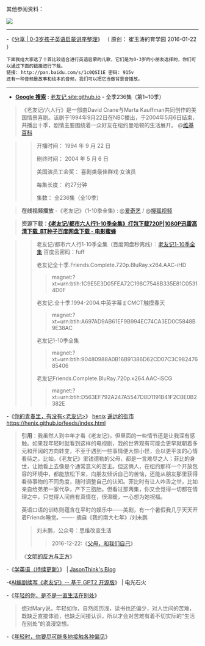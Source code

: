 其他参阅资料：

<p><a href="https://github.com/taoste/Hello-World/blob/master/eBook/%E3%80%8A%E4%BA%BA%E4%BA%BA%E9%83%BD%E8%83%BD%E7%94%A8%E8%8B%B1%E8%AF%AD%E3%80%8B%E6%9D%8E%E7%AC%91%E6%9D%A5/%E3%80%8A%E6%8A%8A%E4%BD%A0%E7%9A%84%E8%8B%B1%E8%AF%AD%E7%94%A8%E8%B5%B7%E6%9D%A5%E3%80%8B%E6%80%9D%E7%BB%B4%E5%AF%BC%E5%9B%BE(%E9%A2%84%E8%A7%88).png?raw=true" title="【预览图】《把你的英语用起来》思维导图(预览).png">
<img src="https://github.com/taoste/Hello-World/blob/master/eBook/《人人都能用英语》李笑来/《把你的英语用起来》思维导图(预览).png?raw=true"/></a></p>

-------------------------------------------

-《[分享 | 0-3岁孩子英语启蒙讲座整理](https://mp.weixin.qq.com/s/habL_5_s2m5N2VQiv0ih-A)》
（ 原创：  崔玉涛的育学园 2016-01-22 ）
```
下面我给大家选了十首比较适合进行英语启蒙的儿歌，它们是为0-3岁的小朋友选择的，你们可以通过下面的链接进行下载。
链接: http://pan.baidu.com/s/1c0QSI1E 密码: 915v 
还有一种音频是故事和绘本的音频，我们可以把它当做背景音播放。
```

-------------------------------------------

- [**Google 搜索**](https://www.google.com/search?hl=zh_CN&biw=1920&bih=969&ei=hLbDXdfFH4qGr7wPtZO54As&q=%E8%80%81%E5%8F%8B%E8%AE%B0+site%3Agithub.io) : [老友记 site:github.io](https://cn.bing.com/search?q=%E8%80%81%E5%8F%8B%E8%AE%B0+site%3Agithub.io) - 全季236集（第1~10季）

> 《老友记/六人行》是一部由David Crane与Marta Kauffman共同创作的美国情景喜剧。该剧于1994年9月22日在NBC播出，于2004年5月6日结束，共播出十季，剧情主要围绕着一众好友在纽约曼哈顿的生活展开。 @[维基百科](https://zh.wikipedia.org/zh-cn/老友记)

>> 开播时间： 1994 年 9 月 22 日
>>
>> 剧终时间： 2004 年 5 月 6 日
>>
>> 美国演员工会奖： 喜剧类最佳群戏·女演员
>>
>> 每集长度： 约27分钟
>>
>> 集数： 全236集（全10季）

> **在线视频播放** -《老友记》（1-10季全集) : @[爱奇艺](http://www.iqiyi.com/dianshiju/friends.html) / @[搜狐视频](http://tv.sohu.com/s2012/friends/)

> **资源下载：[《老友记/都市六人行1-10季全集》打包下载720P|1080P迅雷高清下载_BT种子百度网盘下载 - 电影蜜蜂](https://www.dybee.tv/13512.html)**

>> 老友记/都市六人行1-10季全集（百度网盘秒离线）：[老友记1-10季全集](https://pan.baidu.com/s/1c1SNduS) 百度云密码：fuff
>> 
>> 老友记全十季.Friends.Complete.720p.BluRay.x264.AAC-iHD
>>> magnet:?xt=urn:btih:1C9E5E3D05FEA72C198C7548B335E81C05314D0F
>> 
>> 老友记.全十季.1994-2004.中英字幕￡CMCT触摸春天
>>> magnet:?xt=urn:btih:A697AD9AB61EF9B994EC74CA3ED0C5848B9E38AC
>> 
>> 老友记1-10季全集
>>> magnet:?xt=urn:btih:90480988A0B16B91386D62CD07C3C98247685406
>> 
>> 老友记Friends.Complete.BluRay.720p.x264.AAC-iSCG
>>> magnet:?xt=urn:btih:D563EF792A247A5547D8D1191B41F2CBE0B2382E

-《[你的青春里，有没有<老友记>](https://henix.github.io/feeds/weixin.sogou.hiyeka/2019-05-06-1000000100.html)》 [henix](https://github.com/henix/) [遥远的街市](https://blog.henix.info/) https://henix.github.io/feeds/index.html

> **引用**：我虽然人到中年才看《老友记》，但里面的一些情节还是让我深有感触。如果我年轻时就看到这样的电视剧，我的世界观有可能会更早就朝着多元和开阔的方向转变，不至于遇到一些事情便大惊小怪，会以更平淡的心情看待之。比如，《老友记》里钱德勒的父母，都是一言难尽之人；菲比的身世，让她看上去像是个通常意义的苦主。但这俩人，在纽约那样一个开放包容的环境中，都能放松下来，向朋友倾诉自己的苦恼，还能从朋友那里获得看待事物的不同角度，随时调整自己的认知。菲比时有让人咋舌之举，比如亲自给弟弟一家代孕，产下三胞胎。但看过那两集，你又会觉得一切都在情理之中，只觉得人间自有真情在，很温暖，一心想为她祝福。 
> 
> 英语口语的训练则蕴含在平时的娱乐中——美剧，有一个暑假我几乎天天开着Friends睡觉。——- 摘自《我的南大七年》/刘未鹏
>> 刘未鹏，公众号：思维改变生活 
>>>  2016-12-22:《[父母，和我们自己](http://mp.weixin.qq.com/s?__biz=MzIzNTA4ODA2Ng==&mid=2247483679&idx=1&sn=4b6c78e95047eafe5556dd834a3e5f4c&chksm=e8ed30b2df9ab9a447f11b4b6f880fd238d02ad9856e1bacd78b22685116f8290ae13c1e7030#rd)》
>
> 《[文明的反方与正方](
https://mp.weixin.qq.com/s?__biz=MzAxODYzNjY5Ng==&mid=2650455136&idx=1&sn=5e919954c87539a55bdcbcc3bd2ca6e2&chksm=83dd5697b4aadf81fc7e2e5712aa32a5f18850c06b6d49abb6d920f8d9d91657552bd6bb5ccb&scene=21#wechat_redirect)》

-《[学英语（持续更新）](https://jasonim.github.io/2015/09/28/how_learn_english/)》  | [JasonThink's Blog](https://jasonim.github.io/)

-《[AI编剧续写《老友记》-- 基于 GPT2 开源版](https://adi0229.github.io/2019/06/27/2019-06-27-gpt2-friends/)》  | 电光石火

-《[年轻的你，是不是一直生活在别处](https://mp.weixin.qq.com/s?__biz=MzI2MzQ4ODcwMg==&mid=2247484006&idx=1&sn=167be0e267c0178e14bd2ee6e62e7470&chksm=eaba57b7ddcddea18a2c72df43abcc3421b50d373c9d0d8ae6ad49fa6d8897f56d26fb63eccc&token=1650863325&lang=zh_CN#rd)》

>  想对Mary说，年轻如你，自然阅历浅，读书也还偏少，对人世间的苦难，既缺乏直接体验，也缺乏间接认识，所以才会对苦难有着不切实际的“生活在别处”的浪漫空想。
> 

-《[年轻时，你要尽可能多地接触各种偏见](https://mp.weixin.qq.com/s?__biz=MzI2MzQ4ODcwMg==&mid=2247483867&idx=1&sn=f59157e617b50c1e6ac68c3ea0c378f5&chksm=eaba540addcddd1cb4887c547a0164729b1eba52af8366b1fb397c37f8017f6c75840f7bd5dc&scene=21#wechat_redirect)》
